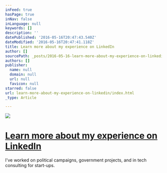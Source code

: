 ```yaml
---
inFeed: true
hasPage: true
inNav: false
inLanguage: null
keywords: []
description: ''
datePublished: '2016-05-16T20:47:43.540Z'
dateModified: '2016-05-16T20:47:41.118Z'
title: Learn more about my experience on LinkedIn
author: []
sourcePath: _posts/2016-05-16-learn-more-about-my-experience-on-linkedin.md
authors: []
publisher:
  name: null
  domain: null
  url: null
  favicon: null
starred: false
url: learn-more-about-my-experience-on-linkedin/index.html
_type: Article

---
```

![](https://the-grid-user-content.s3-us-west-2.amazonaws.com/d492f563-934f-4724-b30f-020fcfbb98a6.jpg)

# [Learn more about my experience on LinkedIn][0]

I've worked on political campaigns, government projects, and in tech consulting for start-ups.

[0]: https://www.linkedin.com/in/greginternet